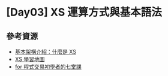 # [Day03] XS 運算方式與基本語法

##

## 參考資源

- [基本架構介紹：什麼是 XS](https://www.xq.com.tw/lesson/xsscript/%e5%9f%ba%e6%9c%ac%e6%9e%b6%e6%a7%8b%e4%bb%8b%e7%b4%b9/)
- [XS 學習地圖](https://xstrader.net/xslearnmap/)
- [for 程式交易初學者的七堂課](https://xstrader.net/for%e7%a8%8b%e5%bc%8f%e4%ba%a4%e6%98%93%e5%88%9d%e5%ad%b8%e8%80%85%e7%9a%84%e5%85%ab%e5%a0%82%e8%aa%b2/)
